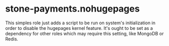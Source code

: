 stone-payments.nohugepages
============
This simples role just adds a script to be run on system's initialization in
order to disable the hugepages kernel feature. It's ought to be set as a
dependency for other roles which may require this setting, like MongoDB or
Redis.
